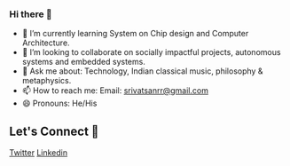 ### Hi there 👋

- 🌱 I’m currently learning System on Chip design and Computer Architecture. 
- 👯 I’m looking to collaborate on socially impactful projects, autonomous systems and embedded systems. 
- 💬 Ask me about: Technology, Indian classical music, philosophy & metaphysics. 
- 📫 How to reach me: Email: srivatsanrr@gmail.com
- 😄 Pronouns: He/His

## Let's Connect 🔗
[Twitter](twitter.com/srivatsanrr)
[Linkedin](linkedin.com/in/srivatsan-raveendran)
